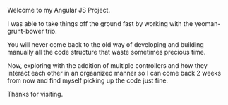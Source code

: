 Welcome to my Angular JS Project.

I was able to take things off the ground fast by working with the yeoman-grunt-bower trio.

You will never come back to the old way of developing and building manually all the code structure that waste sometimes precious time.

Now, exploring with the addition of multiple controllers and how they interact each other in an orgaanized manner so I can come back 2 weeks from now and find myself picking up the code just fine.

Thanks for visiting.